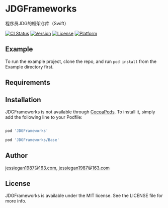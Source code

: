 # JDGFrameworks
程序员JDG的框架仓库（Swift）

[![CI Status](https://img.shields.io/travis/jessiegan1987@163.com/JDGFrameworks.svg?style=flat)](https://travis-ci.org/jessiegan1987@163.com/JDGFrameworks)
[![Version](https://img.shields.io/cocoapods/v/JDGFrameworks.svg?style=flat)](https://cocoapods.org/pods/JDGFrameworks)
[![License](https://img.shields.io/cocoapods/l/JDGFrameworks.svg?style=flat)](https://cocoapods.org/pods/JDGFrameworks)
[![Platform](https://img.shields.io/cocoapods/p/JDGFrameworks.svg?style=flat)](https://cocoapods.org/pods/JDGFrameworks)

## Example

To run the example project, clone the repo, and run `pod install` from the Example directory first.

## Requirements

## Installation

JDGFrameworks is not available through [CocoaPods](https://cocoapods.org). To install
it, simply add the following line to your Podfile:

```ruby

pod 'JDGFrameworks'

pod 'JDGFrameworks/Base'

```

## Author

jessiegan1987@163.com, jessiegan1987@163.com

## License

JDGFrameworks is available under the MIT license. See the LICENSE file for more info.
